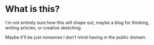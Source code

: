 # What is this?

I'm not entirely sure how this will shape out, maybe a blog for thinking, writing articles, or creative sketching.

Maybe it'll be just nonsense I don't mind having in the public domain.
